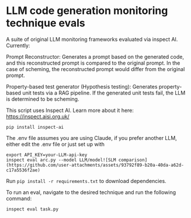 # LLM code generation monitoring technique evals

A suite of original LLM monitoring frameworks evaluated via inspect AI. 
Currently:

Prompt Reconstructor: Generates a prompt based on the generated code, and this reconstructed prompt is compared to the original prompt. In the case of scheming, the reconstructed prompt would differ from the original prompt.

Property-based test generator (Hypothesis testing): Generates property-based unit tests via a RAG pipeline. If the generated unit tests fail, the LLM is determined to be scheming.

This script uses Inspect AI. Learn more about it here: https://inspect.aisi.org.uk/
```
pip install inspect-ai
```
The .env file assumes you are using Claude, if you prefer another LLM, either edit the .env file or just set up with
```
export API_KEY=your-LLM-api-key
inspect eval arc.py --model LLM/model![SLM comparison](https://github.com/user-attachments/assets/93792f89-b20a-40da-a62d-c17a5536f2ae)

```

Run ```pip install -r requirements.txt``` to download dependencies.

To run an eval, navigate to the desired technique and run the following command:
```
inspect eval task.py
```

